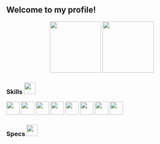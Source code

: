 ## Welcome to my profile!

<div align="center">
  <img height="135em" src="https://github-readme-stats.vercel.app/api?username=vitor-hilario&show_icons=true&theme=synthwave&include_all_commits=true&count_private=true"/>
  <img height="135em" src="https://github-readme-stats.vercel.app/api/top-langs/?username=vitor-hilario&layout=compact&langs_count=7&theme=synthwave"/>
</div>

### Skills <img src="https://media2.giphy.com/media/3s2O1gbk6JNRK/giphy.gif?cid=ecf05e473qwoqyqmxux2da501km02jgn6z2u8j7w2uhyhwau&rid=giphy.gif&ct=s" width="30"> 

<div>
  <img src="https://cdn.jsdelivr.net/gh/devicons/devicon/icons/android/android-plain.svg" width="35"/>
  <img src="https://cdn.jsdelivr.net/gh/devicons/devicon/icons/kotlin/kotlin-original.svg" width="35" />
  <img src="https://cdn.jsdelivr.net/gh/devicons/devicon/icons/java/java-original.svg" width="35" />
  <img src="https://cdn.jsdelivr.net/gh/devicons/devicon/icons/javascript/javascript-original.svg" width="35" />
  <img src="https://cdn.jsdelivr.net/gh/devicons/devicon/icons/react/react-original.svg" width="35" />
  <img src="https://cdn.jsdelivr.net/gh/devicons/devicon/icons/html5/html5-original.svg" width="35" />
  <img src="https://cdn.jsdelivr.net/gh/devicons/devicon/icons/css3/css3-original.svg" width="35" />  
  <img src="https://cdn.jsdelivr.net/gh/devicons/devicon/icons/tailwindcss/tailwindcss-plain.svg" width="35" >
          
          
          
           
  
<div>

### Specs <img src="https://media4.giphy.com/media/tHIJYHQiklx6M/giphy.gif?cid=ecf05e47k5nthuykesrxtw6wbpblx0uxj7tyh093nz94tfd3&rid=giphy.gif&ct=s" width="30"> 

